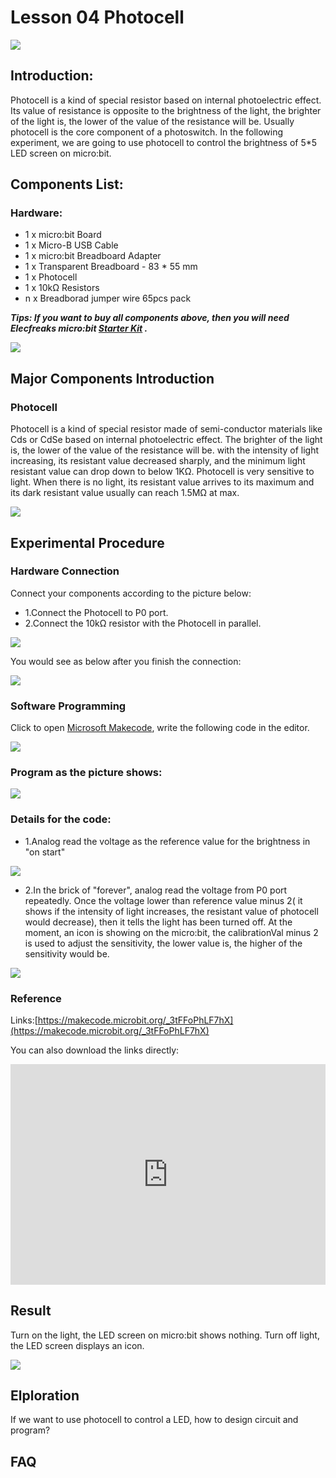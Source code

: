 # Lesson 04 Photocell 

 ![](./images/MwngMAi.jpg)

## Introduction:

Photocell is a kind of special resistor based on internal photoelectric effect. Its value of resistance is opposite to the brightness of the light, the brighter of the light is,  the lower of the value of the resistance will be. Usually photocell is the core component of a photoswitch. In the following experiment, we are going to use photocell to control the brightness of 5*5 LED screen on micro:bit.

## Components List:

### Hardware:

- 1 x micro:bit Board
- 1 x Micro-B USB Cable
- 1 x micro:bit Breadboard Adapter
- 1 x Transparent Breadboard - 83 * 55 mm
- 1 x Photocell
- 1 x 10kΩ Resistors
- n x Breadborad jumper wire 65pcs pack

***Tips: If you want to buy all components above, then you will need Elecfreaks micro:bit [Starter Kit](https://shop.elecfreaks.com/products/elecfreaks-micro-bit-starter-kit?_pos=2&_sid=fc5b895f2&_ss=r) .***

![](./images/W4tseua.jpg)

## Major Components Introduction

### Photocell

Photocell is a kind of special resistor made of semi-conductor materials like Cds or CdSe based on internal photoelectric effect. The brighter of the light is,  the lower of the value of the resistance will be. with the intensity of light increasing, its resistant value decreased sharply, and the minimum light resistant value can drop down to below 1KΩ. Photocell is very sensitive to light. When there is no light, its resistant value arrives to its maximum and its dark resistant value usually can reach 1.5MΩ at max.

![](./images/jS03zGQ.jpg)

## Experimental Procedure

### Hardware Connection
Connect your components according to the picture below: 

- 1.Connect the Photocell to P0 port.
- 2.Connect the 10kΩ resistor with the Photocell in parallel.

![](./images/FtQDhiS.jpg)

You would see as  below after you finish the connection: 

![](./images/TMd3Fq8.jpg)

### Software Programming

Click to open [Microsoft Makecode](https://makecode.microbit.org/), write the following code in the editor.

![](./images/JHZUvh2.png)

### Program as the picture shows:

![](./images/Hdxt7qd.png)

### Details for the code:
- 1.Analog read the voltage as the reference value for the brightness in "on start"

![](./images/Oj48CCS.png)

- 2.In the brick of "forever", analog read the voltage from P0 port repeatedly. Once the voltage lower than reference value minus 2( it shows if the intensity of light increases, the resistant value of photocell would decrease), then it tells the light has been turned off.  At the moment, an icon is showing on the micro:bit, the calibrationVal minus 2 is used to adjust the sensitivity,  the lower value is,  the higher of the sensitivity would be.

![](./images/bd9M5tC.png)

### Reference
Links:[https://makecode.microbit.org/_3tFFoPhLF7hX](https://makecode.microbit.org/_3tFFoPhLF7hX)

You can also download the links directly:

<div style="position:relative;height:0;padding-bottom:70%;overflow:hidden;"><iframe style="position:absolute;top:0;left:0;width:100%;height:100%;" src="https://makecode.microbit.org/#pub:_3tFFoPhLF7hX" frameborder="0" sandbox="allow-popups allow-forms allow-scripts allow-same-origin"></iframe></div>  

## Result

Turn on the light, the LED screen on micro:bit shows nothing. Turn off light, the LED screen displays an icon.

![](./images/1Xu4lBR.gif)


## Elploration

If we want to use photocell to control a LED,  how to design circuit and program? 

## FAQ


